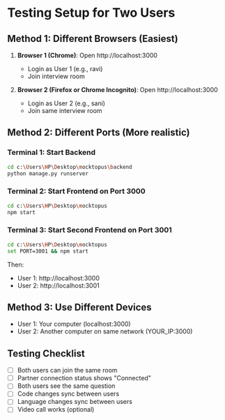 # Testing Setup for Two Users

## Method 1: Different Browsers (Easiest)
1. **Browser 1 (Chrome)**: Open http://localhost:3000
   - Login as User 1 (e.g., ravi)
   - Join interview room

2. **Browser 2 (Firefox or Chrome Incognito)**: Open http://localhost:3000  
   - Login as User 2 (e.g., sani)
   - Join same interview room

## Method 2: Different Ports (More realistic)

### Terminal 1: Start Backend
```bash
cd c:\Users\HP\Desktop\mocktopus\backend
python manage.py runserver
```

### Terminal 2: Start Frontend on Port 3000
```bash
cd c:\Users\HP\Desktop\mocktopus
npm start
```

### Terminal 3: Start Second Frontend on Port 3001
```bash
cd c:\Users\HP\Desktop\mocktopus
set PORT=3001 && npm start
```

Then:
- User 1: http://localhost:3000 
- User 2: http://localhost:3001

## Method 3: Use Different Devices
- User 1: Your computer (localhost:3000)
- User 2: Another computer on same network (YOUR_IP:3000)

## Testing Checklist
- [ ] Both users can join the same room
- [ ] Partner connection status shows "Connected"
- [ ] Both users see the same question
- [ ] Code changes sync between users
- [ ] Language changes sync between users
- [ ] Video call works (optional)
